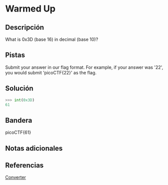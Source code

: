 # Warmed Up

## Descripción
What is 0x3D (base 16) in decimal (base 10)?

## Pistas
Submit your answer in our flag format. For example, if your answer was '22', you would submit 'picoCTF{22}' as the flag.

## Solución
```python
>>> int(0x3D)
61
```

## Bandera
picoCTF{61}

## Notas adicionales

## Referencias
[Converter](https://www.rapidtables.com/convert/number/hex-to-decimal.html)
